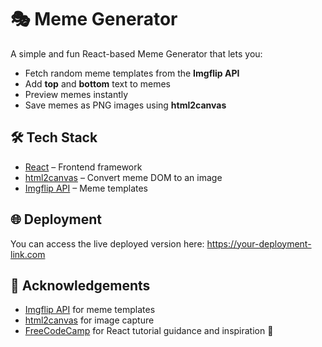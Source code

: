 # 🎭 Meme Generator

A simple and fun React-based Meme Generator that lets you:
- Fetch random meme templates from the **Imgflip API**
- Add **top** and **bottom** text to memes
- Preview memes instantly
- Save memes as PNG images using **html2canvas**

## 🛠 Tech Stack
- [React](https://reactjs.org/) – Frontend framework
- [html2canvas](https://html2canvas.hertzen.com/) – Convert meme DOM to an image
- [Imgflip API](https://api.imgflip.com/) – Meme templates

## 🌐 Deployment

You can access the live deployed version here:
https://your-deployment-link.com

## 🙌 Acknowledgements

- [Imgflip API](https://api.imgflip.com/) for meme templates
- [html2canvas](https://html2canvas.hertzen.com/) for image capture
- [FreeCodeCamp](https://www.freecodecamp.org/) for React tutorial guidance and inspiration 🎉